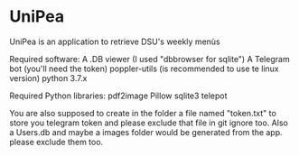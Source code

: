 # UniPea
UniPea is an application to retrieve DSU's weekly menùs

Required software:
    A .DB viewer    (I used "dbbrowser for sqlite")
    A Telegram bot  (you'll need the token)
    poppler-utils   (is recommended to use te linux version)
    python 3.7.x

Required Python libraries:
    pdf2image
    Pillow
    sqlite3
    telepot

You are also supposed to create in the folder a file named "token.txt" to store you telegram token and please exclude that file in git ignore too.
Also a Users.db and maybe a images folder would be generated from the app. please exclude them too.